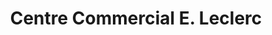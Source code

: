 ---
title: "Centre Commercial E. Leclerc"
url: /larmor-plage/centre-commercial-e-leclerc/
shop: Supermarkt
---